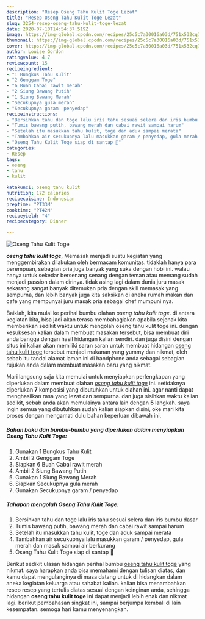 ```yaml
---
description: "Resep Oseng Tahu Kulit Toge Lezat"
title: "Resep Oseng Tahu Kulit Toge Lezat"
slug: 3254-resep-oseng-tahu-kulit-toge-lezat
date: 2020-07-10T14:54:37.519Z
image: https://img-global.cpcdn.com/recipes/25c5c7a30016a03d/751x532cq70/oseng-tahu-kulit-toge-foto-resep-utama.jpg
thumbnail: https://img-global.cpcdn.com/recipes/25c5c7a30016a03d/751x532cq70/oseng-tahu-kulit-toge-foto-resep-utama.jpg
cover: https://img-global.cpcdn.com/recipes/25c5c7a30016a03d/751x532cq70/oseng-tahu-kulit-toge-foto-resep-utama.jpg
author: Louise Gordon
ratingvalue: 4.7
reviewcount: 15
recipeingredient:
- "1 Bungkus Tahu Kulit"
- "2 Genggam Toge"
- "6 Buah Cabai rawit merah"
- "2 Siung Bawang Putih"
- "1 Siung Bawang Merah"
- "Secukupnya gula merah"
- "Secukupnya garam  penyedap"
recipeinstructions:
- "Bersihkan tahu dan toge lalu iris tahu sesuai selera dan iris bumbu dasar"
- "Tumis bawang putih, bawang merah dan cabai rawit sampai harum"
- "Setelah itu masukkan tahu kulit, toge dan aduk sampai merata"
- "Tambahkan air secukupnya lalu masukkan garam / penyedap, gula merah dan masak sampai air berkurang"
- "Oseng Tahu Kulit Toge siap di santap 🤤"
categories:
- Resep
tags:
- oseng
- tahu
- kulit

katakunci: oseng tahu kulit 
nutrition: 172 calories
recipecuisine: Indonesian
preptime: "PT33M"
cooktime: "PT42M"
recipeyield: "4"
recipecategory: Dinner

---
```



![Oseng Tahu Kulit Toge](https://img-global.cpcdn.com/recipes/25c5c7a30016a03d/751x532cq70/oseng-tahu-kulit-toge-foto-resep-utama.jpg)

<b><i>oseng tahu kulit toge</i></b>, Memasak menjadi suatu kegiatan yang menggembirakan dilakukan oleh bermacam komunitas. tidaklah hanya para perempuan, sebagian pria juga banyak yang suka dengan hobi ini. walau hanya untuk sekedar bersenang senang dengan teman atau memang sudah menjadi passion dalam dirinya. tidak asing lagi dalam dunia juru masak sekarang sangat banyak ditemukan pria dengan skill memasak yang sempurna, dan lebih banyak juga kita saksikan di aneka rumah makan dan cafe yang mempunyai juru masak pria sebagai chef mumpuni nya.

Baiklah, kita mulai ke perihal bumbu olahan <i>oseng tahu kulit toge</i>. di antara kegiatan kita, bisa jadi akan terasa membahagiakan apabila sejenak kita memberikan sedikit waktu untuk mengolah oseng tahu kulit toge ini. dengan kesuksesan kalian dalam membuat masakan tersebut, bisa membuat diri anda bangga dengan hasil hidangan kalian sendiri. dan juga disini dengan situs ini kalian akan memiliki saran saran untuk membuat hidangan <u>oseng tahu kulit toge</u> tersebut menjadi makanan yang yummy dan nikmat, oleh sebab itu tandai alamat laman ini di handphone anda sebagai sebagian rujukan anda dalam membuat masakan baru yang nikmat.




Mari langsung saja kita memulai untuk menyiapkan perlengkapan yang diperlukan dalam membuat olahan <u><i>oseng tahu kulit toge</i></u> ini. setidaknya diperlukan <b>7</b> komposisi yang dibutuhkan untuk olahan ini. agar nanti dapat menghasilkan rasa yang lezat dan sempurna. dan juga sisihkan waktu kalian sedikit, sebab anda akan memulainya antara lain dengan <b>5</b> langkah. saya ingin semua yang dibutuhkan sudah kalian siapkan disini, oke mari kita proses dengan mengamati dulu bahan keperluan dibawah ini.

<!--inarticleads1-->

##### Bahan baku dan bumbu-bumbu yang diperlukan dalam menyiapkan Oseng Tahu Kulit Toge:

1. Gunakan 1 Bungkus Tahu Kulit
1. Ambil 2 Genggam Toge
1. Siapkan 6 Buah Cabai rawit merah
1. Ambil 2 Siung Bawang Putih
1. Gunakan 1 Siung Bawang Merah
1. Siapkan Secukupnya gula merah
1. Gunakan Secukupnya garam / penyedap




<!--inarticleads2-->

##### Tahapan mengolah Oseng Tahu Kulit Toge:

1. Bersihkan tahu dan toge lalu iris tahu sesuai selera dan iris bumbu dasar
1. Tumis bawang putih, bawang merah dan cabai rawit sampai harum
1. Setelah itu masukkan tahu kulit, toge dan aduk sampai merata
1. Tambahkan air secukupnya lalu masukkan garam / penyedap, gula merah dan masak sampai air berkurang
1. Oseng Tahu Kulit Toge siap di santap 🤤




Berikut sedikit ulasan hidangan perihal bumbu <u>oseng tahu kulit toge</u> yang nikmat. saya harapkan anda bisa memahami dengan tulisan diatas, dan kamu dapat mengulanginya di masa datang untuk di hidangkan dalam aneka kegiatan keluarga atau sahabat kalian. kalian bisa menambahkan resep resep yang tertulis diatas sesuai dengan keinginan anda, sehingga hidangan <b>oseng tahu kulit toge</b> ini dapat menjadi lebih enak dan nikmat lagi. berikut pembahasan singkat ini, sampai berjumpa kembali di lain kesempatan. semoga hari kamu menyenangkan.

